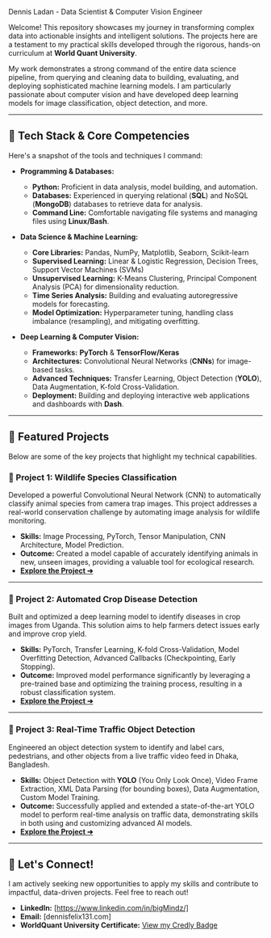 Dennis Ladan - Data Scientist & Computer Vision Engineer

Welcome\! This repository showcases my journey in transforming complex data into actionable insights and intelligent solutions. The projects here are a testament to my practical skills developed through the rigorous, hands-on curriculum at **World Quant University**.

My work demonstrates a strong command of the entire data science pipeline, from querying and cleaning data to building, evaluating, and deploying sophisticated machine learning models. I am particularly passionate about computer vision and have developed deep learning models for image classification, object detection, and more.

-----

## 🔧 Tech Stack & Core Competencies

Here's a snapshot of the tools and techniques I command:

  * **Programming & Databases:**

      * **Python:** Proficient in data analysis, model building, and automation.
      * **Databases:** Experienced in querying relational (**SQL**) and NoSQL (**MongoDB**) databases to retrieve data for analysis.
      * **Command Line:** Comfortable navigating file systems and managing files using **Linux/Bash**.

  * **Data Science & Machine Learning:**

      * **Core Libraries:** Pandas, NumPy, Matplotlib, Seaborn, Scikit-learn
      * **Supervised Learning:** Linear & Logistic Regression, Decision Trees, Support Vector Machines (SVMs)
      * **Unsupervised Learning:** K-Means Clustering, Principal Component Analysis (PCA) for dimensionality reduction.
      * **Time Series Analysis:** Building and evaluating autoregressive models for forecasting.
      * **Model Optimization:** Hyperparameter tuning, handling class imbalance (resampling), and mitigating overfitting.

  * **Deep Learning & Computer Vision:**

      * **Frameworks:** **PyTorch** & **TensorFlow/Keras**
      * **Architectures:** Convolutional Neural Networks (**CNNs**) for image-based tasks.
      * **Advanced Techniques:** Transfer Learning, Object Detection (**YOLO**), Data Augmentation, K-fold Cross-Validation.
      * **Deployment:** Building and deploying interactive web applications and dashboards with **Dash**.

-----

## 🚀 Featured Projects

Below are some of the key projects that highlight my technical capabilities.

### 📸 Project 1: Wildlife Species Classification

Developed a powerful Convolutional Neural Network (CNN) to automatically classify animal species from camera trap images. This project addresses a real-world conservation challenge by automating image analysis for wildlife monitoring.

  * **Skills:** Image Processing, PyTorch, Tensor Manipulation, CNN Architecture, Model Prediction.
  * **Outcome:** Created a model capable of accurately identifying animals in new, unseen images, providing a valuable tool for ecological research.
  * **[Explore the Project ➔](https://www.google.com/search?q=your-repo-link-here)**

-----

### 🌿 Project 2: Automated Crop Disease Detection

Built and optimized a deep learning model to identify diseases in crop images from Uganda. This solution aims to help farmers detect issues early and improve crop yield.

  * **Skills:** PyTorch, Transfer Learning, K-fold Cross-Validation, Model Overfitting Detection, Advanced Callbacks (Checkpointing, Early Stopping).
  * **Outcome:** Improved model performance significantly by leveraging a pre-trained base and optimizing the training process, resulting in a robust classification system.
  * **[Explore the Project ➔](https://www.google.com/search?q=your-repo-link-here)**

-----

### 🚗 Project 3: Real-Time Traffic Object Detection

Engineered an object detection system to identify and label cars, pedestrians, and other objects from a live traffic video feed in Dhaka, Bangladesh.

  * **Skills:** Object Detection with **YOLO** (You Only Look Once), Video Frame Extraction, XML Data Parsing (for bounding boxes), Data Augmentation, Custom Model Training.
  * **Outcome:** Successfully applied and extended a state-of-the-art YOLO model to perform real-time analysis on traffic data, demonstrating skills in both using and customizing advanced AI models.
  * **[Explore the Project ➔](https://www.google.com/search?q=your-repo-link-here)**

-----

## 🤝 Let's Connect\!

I am actively seeking new opportunities to apply my skills and contribute to impactful, data-driven projects. Feel free to reach out\!

  * **LinkedIn:** [https://www.linkedin.com/in/bigMindz/]
  * **Email:** [dennisfelix131.com]
  * **WorldQuant University Certificate:** [View my Credly Badge](https://www.credly.com/badges/7e88c1dd-1508-4ca2-9345-45982c0e80a3/linked_in_profile)
